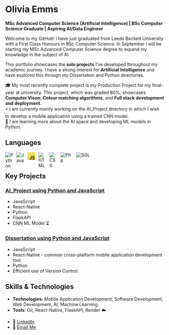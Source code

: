 # Olivia Emms

**MSc Advanced Computer Science (Artificial Intelligence) | BSc Computer Science Graduate | Aspiring AI/Data Engineer**

Welcome to my GitHub!
I have just graduated from Leeds Beckett University with a First Class Honours in BSc Computer Science. In September I will be starting my MSc Advanced Computer Science degree to expand my knowledge in the subject of AI.

This portfolio showcases the **solo projects** I’ve developed throughout my academic journey. I have a strong interest for **Artificial Intelligence** and have explored this through my Dissertation and Python directories.

🎓 My most recently complete project is my Production Project for my final-year at university. This project, which was graded 80%, showcases **Computer Vison**, **Colour matching algorithms**, and **Full stack development and deployment**. <br />
⚡ I am currently mainly working on the AI_Project directory in which I wish to develop a mobile application using a trained CNN model. <br />
🌱 I am learning more about the AI space and developing ML models in Python.


## Languages

<img align="left" alt="Python" width="25px" style="padding-right:10px;" src="https://s3.dualstack.us-east-2.amazonaws.com/pythondotorg-assets/media/files/python-logo-only.svg" />
<img align="left" alt="Java" width="25px" style="padding-right:10px;" src="https://upload.wikimedia.org/wikipedia/en/3/30/Java_programming_language_logo.svg" />
<img align="left" alt="JavaScript" width="25px" style="padding-right:10px;" src="https://raw.githubusercontent.com/github/explore/main/topics/javascript/javascript.png" />
<img align="left" alt="HTML" width="25px" style="padding-right:10px;" src="https://upload.wikimedia.org/wikipedia/commons/3/38/HTML5_Badge.svg" />
<img align="left" alt="CSS" width="25px" style="padding-right:10px;" src="https://upload.wikimedia.org/wikipedia/commons/6/62/CSS3_logo.svg" />
<img align="left" alt="Php" width="40px" style="padding-right:10px;" src="https://upload.wikimedia.org/wikipedia/commons/2/27/PHP-logo.svg" />
<img align="left" alt="SQL" width="45px" style="padding-right:10px;" src="https://upload.wikimedia.org/wikipedia/commons/d/d7/Sql_data_base_with_logo.svg" />

<br /><br />


## Key Projects

### [AI_Project using Python and JavaScript](https://github.com/Liv2107/AI_Project)
- JavaScript
- React-Native
- Python
- FlaskAPI
- CNN ML Model ⏳

### [Dissertation using Python and JavaScript](https://github.com/Liv2107/Dissertation)
- JavaScript
- React-Native - common cross-platform mobile application development tool.
- Python
- Efficient use of Version Control.

<!--
### [Java](./Java)
Methods used in Software Engineering such as 
- Hash maps
- Iterators

### [Python](./Python)
- Binary and linear searching
- Object orientated programming
- (Comming soon)Machine learning using OpenCV, Tensorflow, Pandas, etc.
-->

## Skills & Technologies 
- **Technologies**: Mobile Application Development, Software Development, Web Development, AI, Machine Learning
- **Tools**: Git, React-Native, FlaskAPI, Render ☁️

<!-- - 🔗 [Portfolio Website](https://your-portfolio-link.com)
-->
- 💼 [LinkedIn](https://www.linkedin.com/in/olivia-emms-006222265/)
- 📧 [Email Me](123oliviaemms123@gmail.com)
